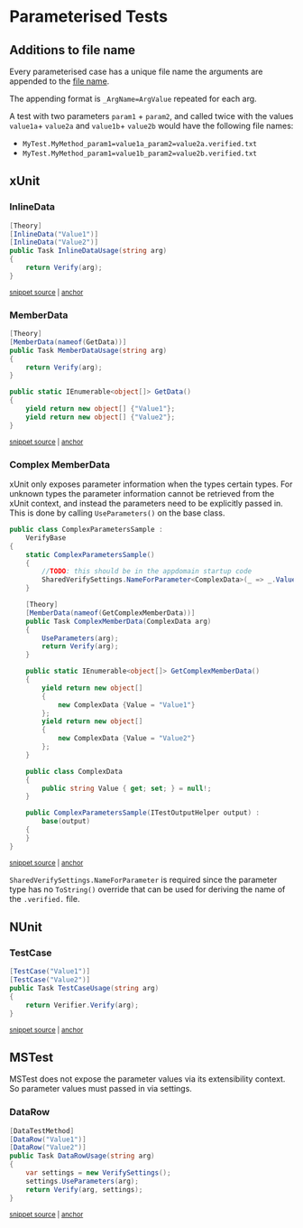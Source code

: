 <!--
GENERATED FILE - DO NOT EDIT
This file was generated by [MarkdownSnippets](https://github.com/SimonCropp/MarkdownSnippets).
Source File: /docs/mdsource/parameterised.source.md
To change this file edit the source file and then run MarkdownSnippets.
-->

# Parameterised Tests


## Additions to file name

Every parameterised case has a unique file name the arguments are appended to the [file name](/docs/naming.md).

The appending format is `_ArgName=ArgValue` repeated for each arg. 

A test with two parameters `param1` + `param2`, and called twice with the values `value1a`+ `value2a` and `value1b`+ `value2b` would have the following file names:

  * `MyTest.MyMethod_param1=value1a_param2=value2a.verified.txt`
  * `MyTest.MyMethod_param1=value1b_param2=value2b.verified.txt`


## xUnit


### InlineData

<!-- snippet: xunitInlineData -->
<a id='snippet-xunitinlinedata'/></a>
```cs
[Theory]
[InlineData("Value1")]
[InlineData("Value2")]
public Task InlineDataUsage(string arg)
{
    return Verify(arg);
}
```
<sup><a href='/src/Verify.Xunit.Tests/Snippets/ParametersSample.cs#L10-L18' title='File snippet `xunitinlinedata` was extracted from'>snippet source</a> | <a href='#snippet-xunitinlinedata' title='Navigate to start of snippet `xunitinlinedata`'>anchor</a></sup>
<!-- endsnippet -->


### MemberData

<!-- snippet: xunitMemberData -->
<a id='snippet-xunitmemberdata'/></a>
```cs
[Theory]
[MemberData(nameof(GetData))]
public Task MemberDataUsage(string arg)
{
    return Verify(arg);
}

public static IEnumerable<object[]> GetData()
{
    yield return new object[] {"Value1"};
    yield return new object[] {"Value2"};
}
```
<sup><a href='/src/Verify.Xunit.Tests/Snippets/ParametersSample.cs#L20-L33' title='File snippet `xunitmemberdata` was extracted from'>snippet source</a> | <a href='#snippet-xunitmemberdata' title='Navigate to start of snippet `xunitmemberdata`'>anchor</a></sup>
<!-- endsnippet -->


### Complex MemberData

xUnit only exposes parameter information when the types certain types. For unknown types the parameter information cannot be retrieved from the xUnit context, and instead the parameters need to be explicitly passed in. This is done by calling `UseParameters()` on the base class.

<!-- snippet: xunitComplexMemberData -->
<a id='snippet-xunitcomplexmemberdata'/></a>
```cs
public class ComplexParametersSample :
    VerifyBase
{
    static ComplexParametersSample()
    {
        //TODO: this should be in the appdomain startup code
        SharedVerifySettings.NameForParameter<ComplexData>(_ => _.Value);
    }

    [Theory]
    [MemberData(nameof(GetComplexMemberData))]
    public Task ComplexMemberData(ComplexData arg)
    {
        UseParameters(arg);
        return Verify(arg);
    }

    public static IEnumerable<object[]> GetComplexMemberData()
    {
        yield return new object[]
        {
            new ComplexData {Value = "Value1"}
        };
        yield return new object[]
        {
            new ComplexData {Value = "Value2"}
        };
    }

    public class ComplexData
    {
        public string Value { get; set; } = null!;
    }

    public ComplexParametersSample(ITestOutputHelper output) :
        base(output)
    {
    }
}
```
<sup><a href='/src/Verify.Xunit.Tests/Snippets/ComplexParametersSample.cs#L8-L48' title='File snippet `xunitcomplexmemberdata` was extracted from'>snippet source</a> | <a href='#snippet-xunitcomplexmemberdata' title='Navigate to start of snippet `xunitcomplexmemberdata`'>anchor</a></sup>
<!-- endsnippet -->

`SharedVerifySettings.NameForParameter` is required since the parameter type has no `ToString()` override that can be used for deriving the name of the `.verified.` file.


## NUnit


### TestCase

<!-- snippet: NUnitTestCase -->
<a id='snippet-nunittestcase'/></a>
```cs
[TestCase("Value1")]
[TestCase("Value2")]
public Task TestCaseUsage(string arg)
{
    return Verifier.Verify(arg);
}
```
<sup><a href='/src/Verify.NUnit.Tests/Snippets/ParametersSample.cs#L8-L15' title='File snippet `nunittestcase` was extracted from'>snippet source</a> | <a href='#snippet-nunittestcase' title='Navigate to start of snippet `nunittestcase`'>anchor</a></sup>
<!-- endsnippet -->


## MSTest

MSTest does not expose the parameter values via its extensibility context. So parameter values must passed in via settings.


### DataRow

<!-- snippet: MSTestDataRow -->
<a id='snippet-mstestdatarow'/></a>
```cs
[DataTestMethod]
[DataRow("Value1")]
[DataRow("Value2")]
public Task DataRowUsage(string arg)
{
    var settings = new VerifySettings();
    settings.UseParameters(arg);
    return Verify(arg, settings);
}
```
<sup><a href='/src/Verify.MSTest.Tests/Snippets/ParametersSample.cs#L10-L20' title='File snippet `mstestdatarow` was extracted from'>snippet source</a> | <a href='#snippet-mstestdatarow' title='Navigate to start of snippet `mstestdatarow`'>anchor</a></sup>
<!-- endsnippet -->

